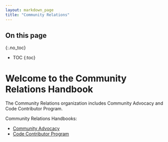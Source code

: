 ```yaml
---
layout: markdown_page
title: "Community Relations"
---
```


## On this page
{:.no_toc}

- TOC
{:toc}

# Welcome to the Community Relations Handbook

The Community Relations organization includes Community Advocacy and Code Contributor Program.

Community Relations Handbooks:

- [Community Advocacy](/handbook/marketing/community-relations/community-advocacy/)
- [Code Contributor Program](/handbook/marketing/community-relations/code-contributor-program/)
